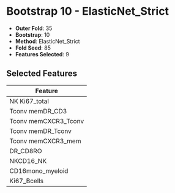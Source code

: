 # Bootstrap 10 - ElasticNet_Strict

- **Outer Fold**: 35
- **Bootstrap**: 10
- **Method**: ElasticNet_Strict
- **Fold Seed**: 85
- **Features Selected**: 9

## Selected Features

| Feature |
|---------|
| NK Ki67_total |
| Tconv memDR_CD3 |
| Tconv memCXCR3_Tconv |
| Tconv memDR_Tconv |
| Tconv memCXCR3_mem |
| DR_CD8RO |
| NKCD16_NK |
| CD16mono_myeloid |
| Ki67_Bcells |
